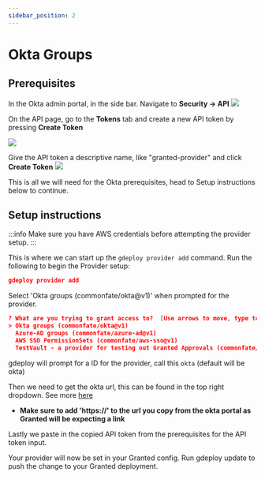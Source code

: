 ```yaml
---
sidebar_position: 2
---
```


# Okta Groups

## Prerequisites

In the Okta admin portal, in the side bar. Navigate to **Security -> API**
![](/img/providers/okta/app.png)


On the API page, go to the **Tokens** tab and create a new API token by pressing **Create Token**

![](/img/providers/okta/token.png)

Give the API token a descriptive name, like "granted-provider" and click **Create Token**
![](/img/providers/okta/token-name.png)

This is all we will need for the Okta prerequisites, head to Setup instructions below to continue.

## Setup instructions
:::info
Make sure you have AWS credentials before attempting the provider setup.
:::

This is where we can start up the `gdeploy provider add` command. Run the following to begin the Provider setup:

```json
gdeploy provider add
```

Select 'Okta groups (commonfate/okta@v1)' when prompted for the provider.

```json
? What are you trying to grant access to?  [Use arrows to move, type to filter]
> Okta groups (commonfate/okta@v1)
  Azure-AD groups (commonfate/azure-ad@v1)
  AWS SSO PermissionSets (commonfate/aws-sso@v1)
  TestVault - a provider for testing out Granted Approvals (commonfate/testvault@v1)
```

gdeploy will prompt for a ID for the provider, call this `okta` (default will be okta)

Then we need to get the okta url, this can be found in the top right dropdown. See more [here](https://developer.okta.com/docs/guides/find-your-domain/main/)
- **Make sure to add 'https://' to the url you copy from the okta portal as Granted will be expecting a link**

Lastly we paste in the copied API token from the prerequisites for the API token input.

Your provider will now be set in your Granted config. Run gdeploy update to push the change to your Granted deployment.